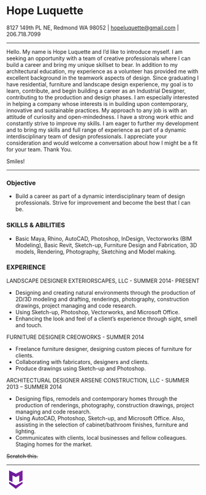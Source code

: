 # Hope Luquette
8127 149th PL NE, Redmond WA 98052 | [hopeluquette@gmail.com](mailto:hopeluquette@gmail.com) | 206.718.7099
*****
Hello. My name is Hope Luquette and I’d like to introduce myself. I am seeking an opportunity with a team of creative professionals where I can build a career and bring my unique skillset to bear. In addition to my architectural education, my experience as a volunteer has provided me with excellent background in the teamwork aspects of design.
Since graduating I have residential, furniture and landscape design experience, my goal is to learn, contribute, and begin building a career as an Industrial Designer, contributing to the production and design phases. I am especially interested in helping a company whose interests is in building upon contemporary, innovative and sustainable practices.
My approach to any job is with an attitude of curiosity and open-mindedness. I have a strong work ethic and constantly strive to improve my skills. I am eager to further my development and to bring my skills and full range of experience as part of a dynamic interdisciplinary team of design professionals. I appreciate your consideration and would welcome a conversation about how I might be a fit for your team. Thank You.

Smiles!
*****
### Objective
+ Build a career as part of a dynamic interdisciplinary team of design professionals. Strive for improvement and become the best that I can be.

### SKILLS & ABILITIES 
+ Basic Maya, Rhino, AutoCAD, Photoshop, InDesign, Vectorworks (BIM Modeling), Basic Revit, Sketch-up, Furniture Design and Fabrication, 3D models, Rendering, Photography, Sketching and Model making.

### EXPERIENCE
LANDSCAPE DESIGNER EXTERIORSCAPES, LLC - SUMMER 2014- PRESENT
+ Designing and creating natural environments through the production of 2D/3D modeling and drafting, renderings, photography, construction drawings, project managing and code research. 
+ Using Sketch-up, Photoshop, Vectorworks, and Microsoft Office. 
+ Enhancing the look and feel of a client’s experience through sight, smell and touch.

FURNITURE DESIGNER CREOWORKS - SUMMER 2014
+ Freelance furniture designer, designing custom pieces of furniture for clients. 
+ Collaborating with fabricators, designers and clients. 
+ Produce drawings using Sketch-up and Photoshop.

ARCHITECTURAL DESIGNER ARSENE CONSTRUCTION, LLC - SUMMER 2013 – SUMMER 2014
+ Designing flips, remodels and contemporary homes through the production of renderings, photography, construction drawings, project managing and code research. 
+ Using AutoCAD, Photoshop, Sketch-up, and Microsoft Office. Also, assisting in the selection of cabinet/bathroom finishes, furniture and lighting. 
+ Communicates with clients, local businesses and fellow colleagues. Staging homes for the market.

~~Scratch this.~~
*****



![alt text](https://github.com/adam-p/markdown-here/raw/master/src/common/images/icon48.png "Logo Title Text 1")
